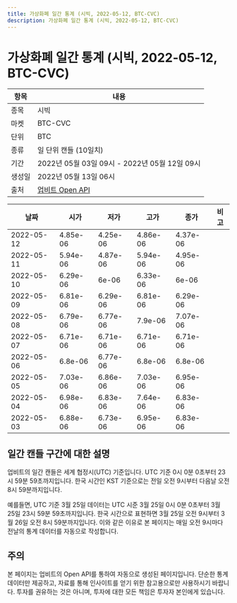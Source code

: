 ```yaml
---
title: 가상화폐 일간 통계 (시빅, 2022-05-12, BTC-CVC)
description: 가상화폐 일간 통계 (시빅, 2022-05-12, BTC-CVC)
---
```



가상화폐 일간 통계 (시빅, 2022-05-12, BTC-CVC)
===

|항목|내용|
|--|--|
|종목|시빅|
|마켓|BTC-CVC|
|단위|BTC|
|종류|일 단위 캔들 (10일치)|
|기간|2022년 05월 03일 09시 - 2022년 05월 12일 09시|
|생성일|2022년 05월 13일 06시|
|출처|[업비트 Open API](https://docs.upbit.com)|


|날짜|시가|저가|고가|종가|비고|
|--|--|--|--|--|--|
|2022-05-12|4.85e-06|4.25e-06|4.86e-06|4.37e-06|    |
|2022-05-11|5.94e-06|4.87e-06|5.94e-06|4.95e-06|    |
|2022-05-10|6.29e-06|6e-06|6.33e-06|6e-06|    |
|2022-05-09|6.81e-06|6.29e-06|6.81e-06|6.29e-06|    |
|2022-05-08|6.79e-06|6.77e-06|7.9e-06|7.07e-06|    |
|2022-05-07|6.71e-06|6.71e-06|6.71e-06|6.71e-06|    |
|2022-05-06|6.8e-06|6.77e-06|6.8e-06|6.8e-06|    |
|2022-05-05|7.03e-06|6.86e-06|7.03e-06|6.95e-06|    |
|2022-05-04|6.98e-06|6.83e-06|7.64e-06|6.83e-06|    |
|2022-05-03|6.88e-06|6.73e-06|6.95e-06|6.83e-06|    |


일간 캔들 구간에 대한 설명
---


업비트의 일간 캔들은 세계 협정시(UTC) 기준입니다. 
UTC 기준 0시 0분 0초부터 23시 59분 59초까지입니다. 
한국 시간인 KST 기준으로는 전일 오전 9시부터 다음날 오전 8시 59분까지입니다. 


예를들면, UTC 기준 3월 25일 데이터는 UTC 시준 3월 25일 0시 0분 0초부터 3월 25일 23시 59분 59초까지입니다. 
한국 시간으로 표현하면 3월 25일 오전 9시부터 3월 26일 오전 8시 59분까지입니다. 
이와 같은 이유로 본 페이지는 매일 오전 9시마다 전날의 통계 데이터를 자동으로 작성합니다. 


주의
---


본 페이지는 업비트의 Open API를 통하여 자동으로 생성된 페이지입니다. 
단순한 통계 데이터만 제공하고, 자료를 통해 인사이트를 얻기 위한 참고용으로만 사용하시기 바랍니다. 
투자를 권유하는 것은 아니며, 투자에 대한 모든 책임은 투자자 본인에게 있습니다. 
